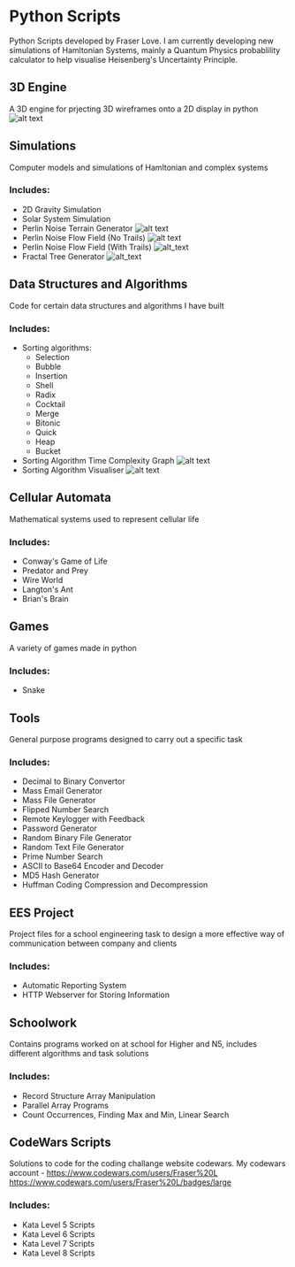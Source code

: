 # Python Scripts
Python Scripts developed by Fraser Love. I am currently developing new simulations of Hamltonian Systems, mainly a Quantum Physics probablility calculator to help visualise Heisenberg's Uncertainty Principle.

## 3D Engine
A 3D engine for prjecting 3D wireframes onto a 2D display in python
![alt text](https://github.com/FraserLove/images/blob/master/Screenshot%20from%202019-08-16%2013-29-26.png)

## Simulations
Computer models and simulations of Hamltonian and complex systems
  
### Includes:

- 2D Gravity Simulation
- Solar System Simulation
- Perlin Noise Terrain Generator
![alt text](https://github.com/FraserLove/images/blob/master/Screenshot%20from%202019-08-12%2023-38-50.png)
- Perlin Noise Flow Field (No Trails)
![alt text](https://github.com/FraserLove/images/blob/master/Screenshot%20from%202019-08-13%2021-02-45.png)
- Perlin Noise Flow Field (With Trails)
![alt_text](https://github.com/FraserLove/images/blob/master/Screenshot%20from%202019-08-13%2022-23-37.png)
- Fractal Tree Generator
![alt_text](https://github.com/FraserLove/images/blob/master/Screenshot%20from%202019-08-14%2022-31-22.png)

## Data Structures and Algorithms
Code for certain data structures and algorithms I have built

### Includes:

- Sorting algorithms:
  - Selection
  - Bubble
  - Insertion
  - Shell
  - Radix
  - Cocktail
  - Merge
  - Bitonic
  - Quick
  - Heap
  - Bucket
- Sorting Algorithm Time Complexity Graph
![alt text](https://github.com/FraserLove/images/blob/master/Screenshot%20from%202019-08-06%2016-41-44.png)
- Sorting Algorithm Visualiser
![alt text](https://github.com/FraserLove/images/blob/master/Screenshot%20from%202019-08-06%2017-29-25.png)
   
## Cellular Automata
Mathematical systems used to represent cellular life
  
### Includes:

- Conway's Game of Life
- Predator and Prey
- Wire World
- Langton's Ant
- Brian's Brain

## Games
A variety of games made in python

### Includes:

- Snake
    
## Tools
General purpose programs designed to carry out a specific task
  
### Includes:

- Decimal to Binary Convertor
- Mass Email Generator
- Mass File Generator
- Flipped Number Search
- Remote Keylogger with Feedback
- Password Generator
- Random Binary File Generator
- Random Text File Generator
- Prime Number Search
- ASCII to Base64 Encoder and Decoder
- MD5 Hash Generator
- Huffman Coding Compression and Decompression

## EES Project
Project files for a school engineering task to design a more effective way of communication between company and clients

### Includes:

- Automatic Reporting System
- HTTP Webserver for Storing Information

## Schoolwork
Contains programs worked on at school for Higher and N5, includes different algorithms and task solutions

### Includes:

- Record Structure Array Manipulation
- Parallel Array Programs
- Count Occurrences, Finding Max and Min, Linear Search

## CodeWars Scripts
Solutions to code for the coding challange website codewars. My codewars account - https://www.codewars.com/users/Fraser%20L
https://www.codewars.com/users/Fraser%20L/badges/large

### Includes:
- Kata Level 5 Scripts
- Kata Level 6 Scripts
- Kata Level 7 Scripts
- Kata Level 8 Scripts

